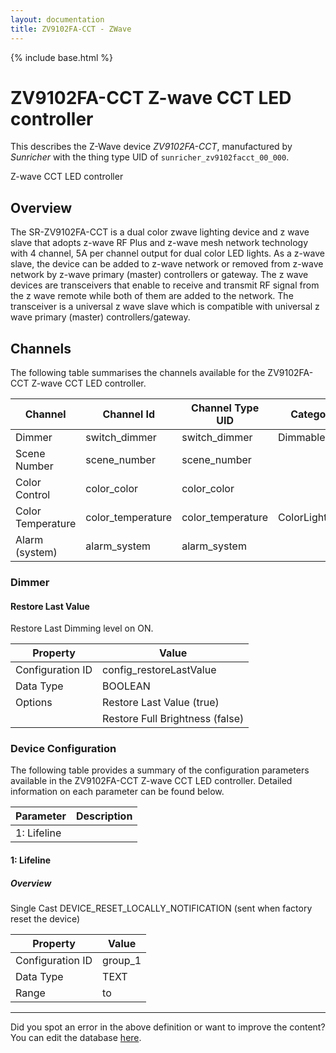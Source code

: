 ```yaml
---
layout: documentation
title: ZV9102FA-CCT - ZWave
---
```


{% include base.html %}

# ZV9102FA-CCT Z-wave CCT LED controller

This describes the Z-Wave device *ZV9102FA-CCT*, manufactured by *Sunricher* with the thing type UID of ```sunricher_zv9102facct_00_000```. 

Z-wave CCT LED controller  


## Overview 

The SR-ZV9102FA-CCT is a dual color zwave lighting device and z wave slave that adopts z-wave RF Plus and z-wave mesh network technology with 4 channel, 5A per channel output for dual color LED lights. As a z-wave slave, the device can be added to z-wave network or removed from z-wave network by z-wave primary (master) controllers or gateway. The z wave devices are transceivers that enable to receive and transmit RF signal from the z wave remote while both of them are added to the network. The transceiver is a universal z wave slave which is compatible with universal z wave primary (master) controllers/gateway.


## Channels
The following table summarises the channels available for the ZV9102FA-CCT Z-wave CCT LED controller.

| Channel | Channel Id | Channel Type UID | Category | Item Type |
|---------|------------|------------------|----------|-----------|
| Dimmer | switch_dimmer | switch_dimmer | DimmableLight | Dimmer |
| Scene Number | scene_number | scene_number |  | Number |
| Color Control | color_color | color_color |  | Color |
| Color Temperature | color_temperature | color_temperature | ColorLight | Dimmer |
| Alarm (system) | alarm_system | alarm_system |  | Switch |


### Dimmer

#### Restore Last Value

Restore Last Dimming level on ON.


| Property         | Value    |
|------------------|----------|
| Configuration ID | config_restoreLastValue |
| Data Type        | BOOLEAN || Default Value | true |
| Options | Restore Last Value (true) |
|  | Restore Full Brightness (false) |


### Device Configuration
The following table provides a summary of the configuration parameters available in the ZV9102FA-CCT Z-wave CCT LED controller.
Detailed information on each parameter can be found below.

| Parameter   | Description |
|-------------|-------------|
| 1: Lifeline |  |


#### 1: Lifeline

  


##### Overview 

Single Cast DEVICE\_RESET\_LOCALLY\_NOTIFICATION (sent when factory reset the device)


| Property         | Value    |
|------------------|----------|
| Configuration ID | group_1 |
| Data Type        | TEXT |
| Range |  to  |


---

Did you spot an error in the above definition or want to improve the content?
You can edit the database [here](http://www.cd-jackson.com/index.php/zwave/zwave-device-database/zwave-device-list/devicesummary/793).
